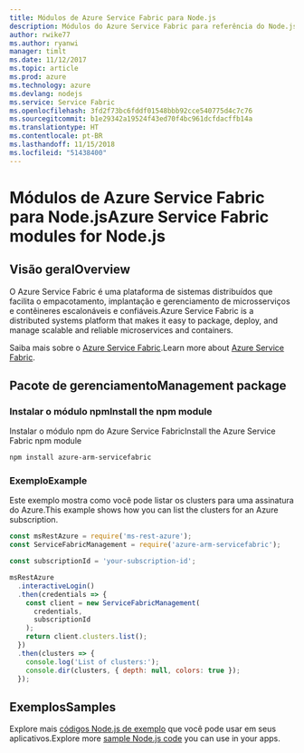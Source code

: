 ```yaml
---
title: Módulos de Azure Service Fabric para Node.js
description: Módulos do Azure Service Fabric para referência do Node.js
author: rwike77
ms.author: ryanwi
manager: timlt
ms.date: 11/12/2017
ms.topic: article
ms.prod: azure
ms.technology: azure
ms.devlang: nodejs
ms.service: Service Fabric
ms.openlocfilehash: 3fd2f73bc6fddf01548bbb92cce540775d4c7c76
ms.sourcegitcommit: b1e29342a19524f43ed70f4bc961dcfdacffb14a
ms.translationtype: HT
ms.contentlocale: pt-BR
ms.lasthandoff: 11/15/2018
ms.locfileid: "51438400"
---
```

# <a name="azure-service-fabric-modules-for-nodejs"></a><span data-ttu-id="f9858-103">Módulos de Azure Service Fabric para Node.js</span><span class="sxs-lookup"><span data-stu-id="f9858-103">Azure Service Fabric modules for Node.js</span></span>

## <a name="overview"></a><span data-ttu-id="f9858-104">Visão geral</span><span class="sxs-lookup"><span data-stu-id="f9858-104">Overview</span></span>

<span data-ttu-id="f9858-105">O Azure Service Fabric é uma plataforma de sistemas distribuídos que facilita o empacotamento, implantação e gerenciamento de microsserviços e contêineres escalonáveis e confiáveis.</span><span class="sxs-lookup"><span data-stu-id="f9858-105">Azure Service Fabric is a distributed systems platform that makes it easy to package, deploy, and manage scalable and reliable microservices and containers.</span></span>

<span data-ttu-id="f9858-106">Saiba mais sobre o [Azure Service Fabric](https://docs.microsoft.com/azure/service-fabric/service-fabric-overview).</span><span class="sxs-lookup"><span data-stu-id="f9858-106">Learn more about [Azure Service Fabric](https://docs.microsoft.com/azure/service-fabric/service-fabric-overview).</span></span>

## <a name="management-package"></a><span data-ttu-id="f9858-107">Pacote de gerenciamento</span><span class="sxs-lookup"><span data-stu-id="f9858-107">Management package</span></span>

### <a name="install-the-npm-module"></a><span data-ttu-id="f9858-108">Instalar o módulo npm</span><span class="sxs-lookup"><span data-stu-id="f9858-108">Install the npm module</span></span>

<span data-ttu-id="f9858-109">Instalar o módulo npm do Azure Service Fabric</span><span class="sxs-lookup"><span data-stu-id="f9858-109">Install the Azure Service Fabric npm module</span></span>

```bash
npm install azure-arm-servicefabric
```

### <a name="example"></a><span data-ttu-id="f9858-110">Exemplo</span><span class="sxs-lookup"><span data-stu-id="f9858-110">Example</span></span>

<span data-ttu-id="f9858-111">Este exemplo mostra como você pode listar os clusters para uma assinatura do Azure.</span><span class="sxs-lookup"><span data-stu-id="f9858-111">This example shows how you can list the clusters for an Azure subscription.</span></span>

```javascript
const msRestAzure = require('ms-rest-azure');
const ServiceFabricManagement = require('azure-arm-servicefabric');

const subscriptionId = 'your-subscription-id';

msRestAzure
  .interactiveLogin()
  .then(credentials => {
    const client = new ServiceFabricManagement(
      credentials,
      subscriptionId
    );
    return client.clusters.list();
  })
  .then(clusters => {
    console.log('List of clusters:');
    console.dir(clusters, { depth: null, colors: true });
  });
```

## <a name="samples"></a><span data-ttu-id="f9858-112">Exemplos</span><span class="sxs-lookup"><span data-stu-id="f9858-112">Samples</span></span>

<span data-ttu-id="f9858-113">Explore mais [códigos Node.js de exemplo](https://azure.microsoft.com/resources/samples/?platform=nodejs) que você pode usar em seus aplicativos.</span><span class="sxs-lookup"><span data-stu-id="f9858-113">Explore more [sample Node.js code](https://azure.microsoft.com/resources/samples/?platform=nodejs) you can use in your apps.</span></span>
